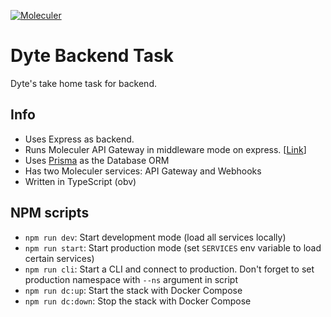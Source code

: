 [![Moleculer](https://badgen.net/badge/Powered%20by/Moleculer/0e83cd)](https://moleculer.services)

# Dyte Backend Task
Dyte's take home task for backend.
## Info
* Uses Express as backend. 
* Runs Moleculer API Gateway in middleware mode on express. [[Link](https://moleculer.services/docs/0.12/moleculer-web.html#ExpressJS-middleware-usage)]
* Uses [Prisma](https://www.prisma.io/) as the Database ORM
* Has two Moleculer services: API Gateway and Webhooks
* Written in TypeScript (obv)



## NPM scripts

- `npm run dev`: Start development mode (load all services locally)
- `npm run start`: Start production mode (set `SERVICES` env variable to load certain services)
- `npm run cli`: Start a CLI and connect to production. Don't forget to set production namespace with `--ns` argument in script
- `npm run dc:up`: Start the stack with Docker Compose
- `npm run dc:down`: Stop the stack with Docker Compose

